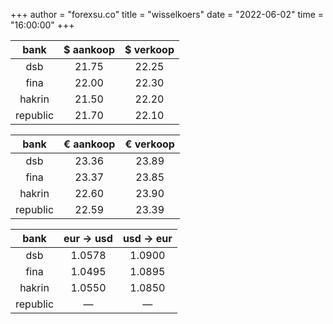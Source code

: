 +++
author = "forexsu.co"
title = "wisselkoers"
date = "2022-06-02"
time = "16:00:00"
+++

bank|$ aankoop|$ verkoop
:-----:|:-----:|:-----:
dsb  |21.75|22.25
fina  |22.00|22.30
hakrin  |21.50|22.20
republic  |21.70|22.10

bank|€ aankoop|€ verkoop
:-----:|:-----:|:-----:
dsb  |23.36|23.89
fina  |23.37|23.85
hakrin  |22.60|23.90
republic  |22.59|23.39

bank|eur → usd|usd → eur
:-----:|:-----:|:-----:
dsb  |1.0578|1.0900
fina  |1.0495|1.0895
hakrin  |1.0550|1.0850
republic  |—|—
